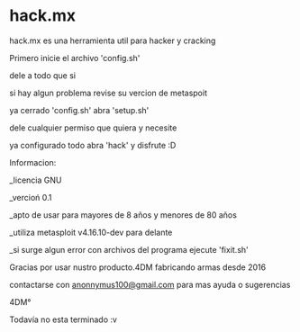 # hack.mx
hack.mx es una herramienta util para hacker y cracking

Primero inicie el archivo 'config.sh'

dele a todo que si

si hay algun problema revise su vercion de metaspoit

ya cerrado 'config.sh' abra 'setup.sh' 

dele cualquier permiso que quiera y necesite

ya configurado todo abra 'hack' y disfrute :D

Informacion:

_licencia GNU

_vercioń 0.1

_apto de usar para mayores de 8 años y menores de 80 años

_utiliza metasploit v4.16.10-dev para delante

_si surge algun error con archivos del programa ejecute 'fixit.sh'

Gracias por usar nustro producto.4DM fabricando armas desde 2016

contactarse con anonnymus100@gmail.com para mas ayuda o sugerencias

4DM° 

Todavía no esta terminado :v
